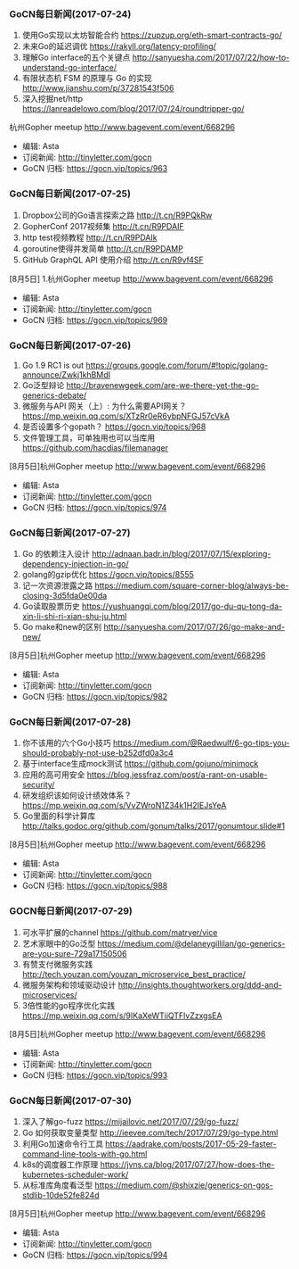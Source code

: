 ### GoCN每日新闻(2017-07-24)

1. 使用Go实现以太坊智能合约 https://zupzup.org/eth-smart-contracts-go/
2. 未来Go的延迟调优 https://rakyll.org/latency-profiling/
3. 理解Go interface的五个关键点 http://sanyuesha.com/2017/07/22/how-to-understand-go-interface/
4. 有限状态机 FSM 的原理与 Go 的实现 http://www.jianshu.com/p/37281543f506
5. 深入挖掘net/http https://lanreadelowo.com/blog/2017/07/24/roundtripper-go/

杭州Gopher meetup http://www.bagevent.com/event/668296

* 编辑: Asta
* 订阅新闻: http://tinyletter.com/gocn
* GoCN 归档: https://gocn.vip/topics/963

### GoCN每日新闻(2017-07-25)

1. Dropbox公司的Go语言探索之路 http://t.cn/R9PQkRw
2. GopherConf 2017视频集 http://t.cn/R9PDAIF
3. http test视频教程 http://t.cn/R9PDAIk
4. goroutine使得并发简单 http://t.cn/R9PDAMP
5. GitHub GraphQL API 使用介绍 http://t.cn/R9vf4SF

[8月5日]
1.杭州Gopher meetup http://www.bagevent.com/event/668296

* 编辑: Asta
* 订阅新闻: http://tinyletter.com/gocn
* GoCN 归档: https://gocn.vip/topics/969

### GoCN每日新闻(2017-07-26)

1. Go 1.9 RC1 is out https://groups.google.com/forum/#!topic/golang-announce/Zwkj1khBMdI
2. Go泛型辩论 http://bravenewgeek.com/are-we-there-yet-the-go-generics-debate/
3. 微服务与API 网关（上）: 为什么需要API网关？ https://mp.weixin.qq.com/s/XTzRr0eR6ybpNFGJ57cVkA
4. 是否设置多个gopath？ https://gocn.vip/topics/968
5. 文件管理工具，可单独用也可以当库用 https://github.com/hacdias/filemanager

[8月5日]杭州Gopher meetup http://www.bagevent.com/event/668296

* 编辑: Asta
* 订阅新闻: http://tinyletter.com/gocn
* GoCN 归档: https://gocn.vip/topics/974

### GoCN每日新闻(2017-07-27)

1. Go 的依赖注入设计 http://adnaan.badr.in/blog/2017/07/15/exploring-dependency-injection-in-go/
2. golang的gzip优化 https://gocn.vip/topics/8555
3. 记一次资源泄露之路 https://medium.com/square-corner-blog/always-be-closing-3d5fda0e00da
4. Go读取股票历史 https://yushuangqi.com/blog/2017/go-du-qu-tong-da-xin-li-shi-ri-xian-shu-ju.html
5. Go make和new的区别 http://sanyuesha.com/2017/07/26/go-make-and-new/

[8月5日]杭州Gopher meetup http://www.bagevent.com/event/668296

* 编辑: Asta
* 订阅新闻: http://tinyletter.com/gocn
* GoCN 归档: https://gocn.vip/topics/982

### GoCN每日新闻(2017-07-28)

1. 你不该用的六个Go小技巧 https://medium.com/@Raedwulf/6-go-tips-you-should-probably-not-use-b252dfd0a3c4
2. 基于interface生成mock测试 https://github.com/gojuno/minimock
3. 应用的高可用安全 https://blog.jessfraz.com/post/a-rant-on-usable-security/
4. 研发组织该如何设计绩效体系？ https://mp.weixin.qq.com/s/VvZWroN1Z34k1H2IEJsYeA
5. Go里面的科学计算库 http://talks.godoc.org/github.com/gonum/talks/2017/gonumtour.slide#1

[8月5日]杭州Gopher meetup http://www.bagevent.com/event/668296

* 编辑: Asta
* 订阅新闻: http://tinyletter.com/gocn
* GoCN 归档: https://gocn.vip/topics/988

### GOCN每日新闻(2017-07-29)

1. 可水平扩展的channel https://github.com/matryer/vice
2. 艺术家眼中的Go泛型 https://medium.com/@delaneygillilan/go-generics-are-you-sure-729a17150506
3. 有赞支付微服务实践 http://tech.youzan.com/youzan_microservice_best_practice/
4. 微服务架构和领域驱动设计 http://insights.thoughtworkers.org/ddd-and-microservices/
5. 3倍性能的go程序优化实践 https://mp.weixin.qq.com/s/9IKaXeWTiiQTFlvZzxgsEA

[8月5日]杭州Gopher meetup http://www.bagevent.com/event/668296

* 编辑: Asta
* 订阅新闻: http://tinyletter.com/gocn
* GoCN 归档: https://gocn.vip/topics/993

### GoCN每日新闻(2017-07-30)

1. 深入了解go-fuzz https://mijailovic.net/2017/07/29/go-fuzz/
2. Go 如何获取变量类型 http://ieevee.com/tech/2017/07/29/go-type.html
3. 利用Go加速命令行工具 https://aadrake.com/posts/2017-05-29-faster-command-line-tools-with-go.html
4. k8s的调度器工作原理 https://jvns.ca/blog/2017/07/27/how-does-the-kubernetes-scheduler-work/
5. 从标准库角度看泛型 https://medium.com/@shixzie/generics-on-gos-stdlib-10de52fe824d

[8月5日]杭州Gopher meetup http://www.bagevent.com/event/668296

* 编辑: Asta
* 订阅新闻: http://tinyletter.com/gocn
* GoCN 归档: https://gocn.vip/topics/994